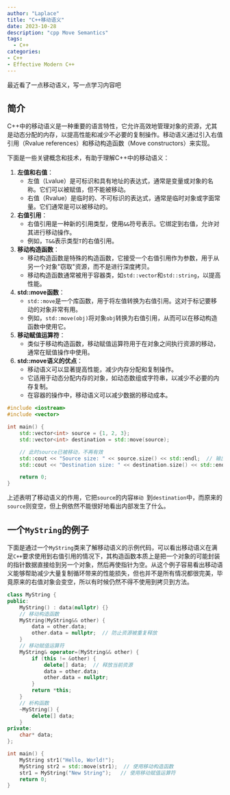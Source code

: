 ```yaml
---
author: "Laplace" 
title: "C++移动语义"
date: 2023-10-28
description: "cpp Move Semantics"
tags:
  - C++
categories:
- C++
- Effective Modern C++
---
```


最近看了一点移动语义，写一点学习内容吧

<!--more-->

## 简介

C++中的移动语义是一种重要的语言特性，它允许高效地管理对象的资源，尤其是动态分配的内存，以提高性能和减少不必要的复制操作。移动语义通过引入右值引用（Rvalue references）和移动构造函数（Move constructors）来实现。

下面是一些关键概念和技术，有助于理解C++中的移动语义：

1. **左值和右值**：
   - 左值（Lvalue）是可标识和具有地址的表达式，通常是变量或对象的名称。它们可以被赋值，但不能被移动。
   - 右值（Rvalue）是临时的、不可标识的表达式，通常是临时对象或字面常量。它们通常是可以被移动的。
2. **右值引用**：
   - 右值引用是一种新的引用类型，使用`&&`符号表示。它绑定到右值，允许对其进行移动操作。
   - 例如，`T&&`表示类型`T`的右值引用。
3. **移动构造函数**：
   - 移动构造函数是特殊的构造函数，它接受一个右值引用作为参数，用于从另一个对象"窃取"资源，而不是进行深度拷贝。
   - 移动构造函数通常被用于容器类，如`std::vector`和`std::string`，以提高性能。
4. **std::move函数**：
   - `std::move`是一个库函数，用于将左值转换为右值引用。这对于标记要移动的对象非常有用。
   - 例如，`std::move(obj)`将对象`obj`转换为右值引用，从而可以在移动构造函数中使用它。
5. **移动赋值运算符**：
   - 类似于移动构造函数，移动赋值运算符用于在对象之间执行资源的移动，通常在赋值操作中使用。
6. **std::move语义的优点**：
   - 移动语义可以显著提高性能，减少内存分配和复制操作。
   - 它适用于动态分配内存的对象，如动态数组或字符串，以减少不必要的内存复制。
   - 在容器的操作中，移动语义可以减少数据的移动成本。

```cpp
#include <iostream>
#include <vector>

int main() {
    std::vector<int> source = {1, 2, 3};
    std::vector<int> destination = std::move(source);

    // 此时source已被移动，不再有效
    std::cout << "Source size: " << source.size() << std::endl;  // 输出0
    std::cout << "Destination size: " << destination.size() << std::endl;  // 输出3

    return 0;
}
```

上述表明了移动语义的作用，它把`source`的内容`移动 `到`destination`中，而原来的`source`则变空，但上例依然不能很好地看出内部发生了什么。

## 一个`MyString`的例子

下面是通过一个`MyString`类来了解移动语义的示例代码，可以看出移动语义在满足`C++`要求使用到右值引用的情况下，其构造函数本质上是把一个对象的可能封装的指针数据直接给到另一个对象，然后再使指针为空。从这个例子容易看出移动语义能够帮助减少大量复制循环带来的性能损失，但也并不是所有情况都很完美，毕竟原来的右值对象会变空，所以有时候仍然不得不使用到拷贝到方法。

```cpp
class MyString {
public:
    MyString() : data(nullptr) {}
    // 移动构造函数
    MyString(MyString&& other) {
        data = other.data;
        other.data = nullptr;  // 防止资源被重复释放
    }
    // 移动赋值运算符
    MyString& operator=(MyString&& other) {
        if (this != &other) {
            delete[] data;  // 释放当前资源
            data = other.data;
            other.data = nullptr;
        }
        return *this;
    }
    // 析构函数
    ~MyString() {
        delete[] data;
    }
private:
    char* data;
};

int main() {
    MyString str1("Hello, World!");
    MyString str2 = std::move(str1);  // 使用移动构造函数
    str1 = MyString("New String");   // 使用移动赋值运算符
    return 0;
}
```

